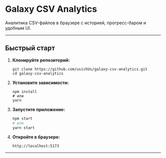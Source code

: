 # Galaxy CSV Analytics

Аналитика CSV-файлов в браузере с историей, прогресс-баром и удобным UI.

---

## Быстрый старт

1. **Клонируйте репозиторий:**

   ```
   git clone https://github.com/usichUs/galaxy-csv-analytics.git
   cd galaxy-csv-analytics
   ```

2. **Установите зависимости:**

   ```
   npm install
   # или
   yarn
   ```

3. **Запустите приложение:**

   ```bash
   npm start
   # или
   yarn start
   ```

4. **Откройте в браузере:**
   ```
   http://localhost:5173
   ```

---
